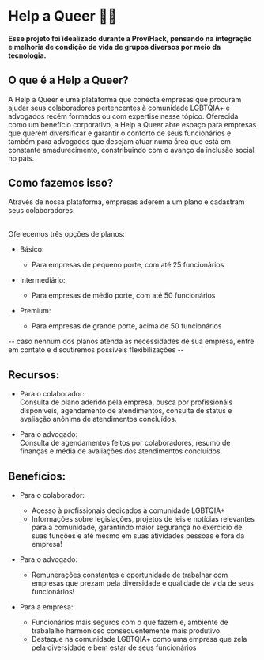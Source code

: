 # Help a Queer 🏳️‍🌈  
#### Esse projeto foi idealizado durante a ProviHack, pensando na integração e melhoria de condição de vida de grupos diversos por meio da tecnologia.  <br/>  
## O que é a Help a Queer?
A Help a Queer é uma plataforma que conecta empresas que procuram ajudar seus colaboradores pertencentes à comunidade LGBTQIA+ e advogados recém formados ou com expertise nesse tópico.
Oferecida como um benefício corporativo, a Help a Queer abre espaço para empresas que querem diversificar e garantir o conforto de seus funcionários e também para advogados que desejam atuar numa área que está em constante amadurecimento, constribuindo com o avanço da inclusão social no país.

## Como fazemos isso?
Através de nossa plataforma, empresas aderem a um plano e cadastram seus colaboradores. 

<br />Oferecemos três opções de planos: 

- Básico:
  - Para empresas de pequeno porte, com até 25 funcionários 
 
- Intermediário:
  - Para empresas de médio porte, com até 50 funcionários
  
- Premium: 
  - Para empresas de grande porte, acima de 50 funcionários
  
-- caso nenhum dos planos atenda às necessidades de sua empresa, entre em contato e discutiremos possíveis flexibilizações --


## Recursos: 
  - Para o colaborador: 
    <br /> Consulta de plano aderido pela empresa, busca por profissionáis disponíveis, agendamento de atendimentos, consulta de status e avaliação anônima de atendimentos concluídos. 
    
  - Para o advogado: 
    <br /> Consulta de agendamentos feitos por colaboradores, resumo de finanças e média de avaliações dos atendimentos concluídos. 
   
 
 ## Benefícios: 
 - Para o colaborador: 
    - Acesso à profissionais dedicados à comunidade LGBTQIA+
    - Informações sobre legislações, projetos de leis e notícias relevantes para a comunidade, garantindo maior segurança no exercício de suas funções e até mesmo em suas atividades pessoas e fora da empresa!
   
 - Para o advogado: 
    - Remunerações constantes e oportunidade de trabalhar com empresas que prezam pela diversidade e qualidade de vida de seus funcionários!
   
 - Para a empresa: 
    - Funcionários mais seguros com o que fazem e, ambiente de trabalalho harmonioso consequentemente mais produtivo.
    - Destaque na comunidade LGBTQIA+ como uma empresa que zela pela diversidade e bem estar de seus funcionários
   
